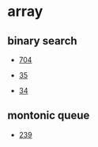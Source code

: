 # array

## binary search

* [704](https://leetcode.com/problems/binary-search/)

* [35](https://leetcode.com/problems/search-insert-position/)

* [34](https://leetcode.com/problems/find-first-and-last-position-of-element-in-sorted-array/)


## montonic queue

* [239](https://leetcode.com/problems/sliding-window-maximum/)

